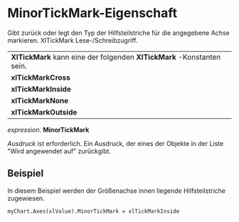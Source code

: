 
# MinorTickMark-Eigenschaft

Gibt zurück oder legt den Typ der Hilfsteilstriche für die angegebene Achse markieren. XlTickMark Lese-/Schreibzugriff.


||
|:-----|
|**XlTickMark** kann eine der folgenden **XlTickMark** -Konstanten sein.|
|**xlTickMarkCross**|
|**xlTickMarkInside**|
|**xlTickMarkNone**|
|**xlTickMarkOutside**|

 _expression_. **MinorTickMark**

 _Ausdruck_ ist erforderlich. Ein Ausdruck, der eines der Objekte in der Liste "Wird angewendet auf" zurückgibt.

## Beispiel

In diesem Beispiel werden der Größenachse innen liegende Hilfsteilstriche zugewiesen.


```
myChart.Axes(xlValue).MinorTickMark = xlTickMarkInside
```

